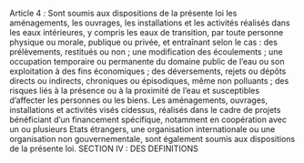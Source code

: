 Article 4 _:_ Sont soumis aux dispositions de la présente loi les aménagements, les ouvrages, les installations et les activités réalisés dans les eaux intérieures, y compris les eaux de transition, par toute personne physique ou morale, publique ou privée, et entraînant selon le cas :
des prélèvements, restitués ou non ;
une modification des écoulements ;
une occupation temporaire ou permanente du domaine public de l’eau ou son exploitation à des fins économiques ;
des déversements, rejets ou dépôts directs ou indirects, chroniques ou épisodiques, même non polluants ;
des risques liés à la présence ou à la proximité de l’eau et susceptibles d’affecter les personnes ou les biens.
Les aménagements, ouvrages, installations et activités visés cidessus, réalisés dans le cadre de projets bénéficiant d’un financement spécifique, notamment en coopération avec un ou plusieurs Etats étrangers, une organisation internationale ou une organisation non gouvernementale, sont également soumis aux dispositions de la présente loi.
SECTION IV : DES DEFINITIONS